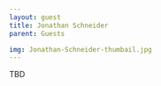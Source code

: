 ```yaml
---
layout: guest
title: Jonathan Schneider
parent: Guests

img: Jonathan-Schneider-thumbail.jpg
---
```





TBD
